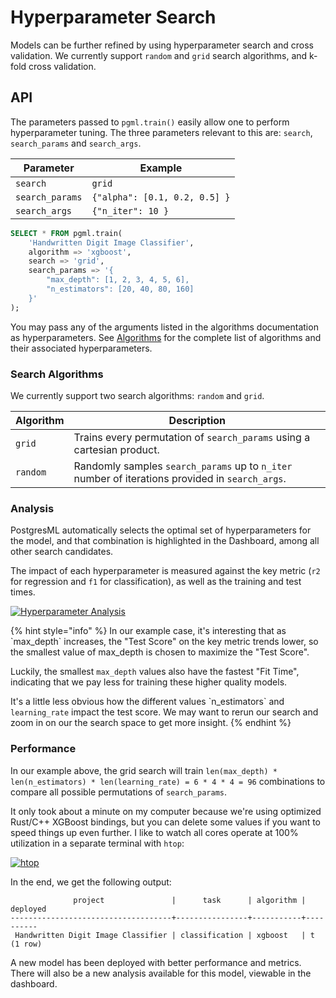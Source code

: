 # Hyperparameter Search

Models can be further refined by using hyperparameter search and cross validation. We currently support `random` and `grid` search algorithms, and k-fold cross validation.

## API

The parameters passed to `pgml.train()` easily allow one to perform hyperparameter tuning. The three parameters relevant to this are: `search`, `search_params` and `search_args`.

| **Parameter**   | **Example**                   |
| --------------- | ----------------------------- |
| `search`        | `grid`                        |
| `search_params` | `{"alpha": [0.1, 0.2, 0.5] }` |
| `search_args`   | `{"n_iter": 10 }`             |



```sql
SELECT * FROM pgml.train(
    'Handwritten Digit Image Classifier', 
    algorithm => 'xgboost', 
    search => 'grid', 
    search_params => '{
        "max_depth": [1, 2, 3, 4, 5, 6], 
        "n_estimators": [20, 40, 80, 160]
    }'
);
```



You may pass any of the arguments listed in the algorithms documentation as hyperparameters. See [Algorithms](https://github.com/postgresml/postgresml/blob/master/docs/guides/training/algorithm\_selection) for the complete list of algorithms and their associated hyperparameters.

### Search Algorithms

We currently support two search algorithms: `random` and `grid`.

| Algorithm | Description                                                                                     |
| --------- | ----------------------------------------------------------------------------------------------- |
| `grid`    | Trains every permutation of `search_params` using a cartesian product.                          |
| `random`  | Randomly samples `search_params` up to `n_iter` number of iterations provided in `search_args`. |

### Analysis

PostgresML automatically selects the optimal set of hyperparameters for the model, and that combination is highlighted in the Dashboard, among all other search candidates.

The impact of each hyperparameter is measured against the key metric (`r2` for regression and `f1` for classification), as well as the training and test times.

[![Hyperparameter Analysis](https://github.com/postgresml/postgresml/raw/master/dashboard/static/images/dashboard/hyperparams.png)](https://github.com/postgresml/postgresml/blob/master/dashboard/static/images/dashboard/hyperparams.png)

{% hint style="info" %}
In our example case, it's interesting that as \`max\_depth\` increases, the "Test Score" on the key metric trends lower, so the smallest value of max\_depth is chosen to maximize the "Test Score".

Luckily, the smallest `max_depth` values also have the fastest "Fit Time", indicating that we pay less for training these higher quality models.

It's a little less obvious how the different values \`n\_estimators\` and `learning_rate` impact the test score. We may want to rerun our search and zoom in on our the search space to get more insight.
{% endhint %}

### Performance

In our example above, the grid search will train `len(max_depth) * len(n_estimators) * len(learning_rate) = 6 * 4 * 4 = 96` combinations to compare all possible permutations of `search_params`.

It only took about a minute on my computer because we're using optimized Rust/C++ XGBoost bindings, but you can delete some values if you want to speed things up even further. I like to watch all cores operate at 100% utilization in a separate terminal with `htop`:

[![htop](https://github.com/postgresml/postgresml/raw/master/dashboard/static/images/demos/htop.png)](https://github.com/postgresml/postgresml/blob/master/dashboard/static/images/demos/htop.png)

In the end, we get the following output:

```plsql
              project               |      task      | algorithm | deployed
------------------------------------+----------------+-----------+----------
 Handwritten Digit Image Classifier | classification | xgboost   | t
(1 row)
```

A new model has been deployed with better performance and metrics. There will also be a new analysis available for this model, viewable in the dashboard.
